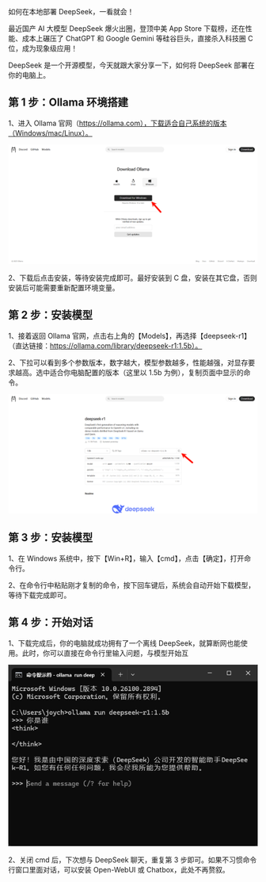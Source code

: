 如何在本地部署 DeepSeek，一看就会！

最近国产 AI 大模型 DeepSeek 爆火出圈，登顶中美 App Store 下载榜，还在性能、成本上碾压了 ChatGPT 和 Google Gemini 等硅谷巨头，直接杀入科技圈 C 位，成为现象级应用！

DeepSeek 是一个开源模型，今天就跟大家分享一下，如何将 DeepSeek 部署在你的电脑上。

## 第 1 步：Ollama 环境搭建

1、进入 Ollama 官网（https://ollama.com），下载适合自己系统的版本（Windows/mac/Linux）。

![下载ollama](/img/deepseek1.png)

2、下载后点击安装，等待安装完成即可。最好安装到 C 盘，安装在其它盘，否则安装后可能需要重新配置环境变量。

## 第 2 步：安装模型

1、接着返回 Ollama 官网，点击右上角的【Models】，再选择【deepseek-r1】（直达链接：https://ollama.com/library/deepseek-r1:1.5b）。

2、下拉可以看到多个参数版本，数字越大，模型参数越多，性能越强，对显存要求越高。选中适合你电脑配置的版本（这里以 1.5b 为例），复制页面中显示的命令。

![选择模型](/img/deepseek2.png)

## 第 3 步：安装模型

1、在 Windows 系统中，按下【Win+R】，输入【cmd】，点击【确定】，打开命令行。

2、在命令行中粘贴刚才复制的命令，按下回车键后，系统会自动开始下载模型，等待下载完成即可。

## 第 4 步：开始对话

1、下载完成后，你的电脑就成功拥有了一个离线 DeepSeek，就算断网也能使用。此时，你可以直接在命令行里输入问题，与模型开始互

![deepseek3](/img/deepseek3.png)

2、关闭 cmd 后，下次想与 DeepSeek 聊天，重复第 3 步即可。如果不习惯命令行窗口里面对话，可以安装 Open-WebUI 或 Chatbox，此处不再赘叙。
